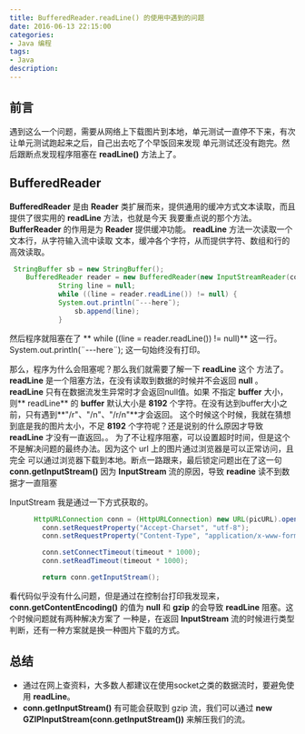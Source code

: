 ```yaml
---
title: BufferedReader.readLine() 的使用中遇到的问题
date: 2016-06-13 22:15:00
categories:
- Java 编程
tags: 
- Java
description: 
---
```


## 前言
遇到这么一个问题，需要从网络上下载图片到本地，单元测试一直停不下来，有次让单元测试跑起来之后，自己出去吃了个早饭回来发现
单元测试还没有跑完。然后跟断点发现程序阻塞在 **readLine()** 方法上了。

<!-- more -->

## BufferedReader
**BufferedReader** 是由 **Reader** 类扩展而来，提供通用的缓冲方式文本读取，而且提供了很实用的 **readLine** 方法，也就是今天
我要重点说的那个方法。**BufferReader** 的作用是为 **Reader** 提供缓冲功能。 **readLine** 方法一次读取一个文本行，从字符输入流中读取
文本，缓冲各个字符，从而提供字符、数组和行的高效读取。

```java
 StringBuffer sb = new StringBuffer();
    BufferedReader reader = new BufferedReader(new InputStreamReader(conn.getInputStream()));
            String line = null;
            while ((line = reader.readLine()) != null) {
            System.out.println(¨---here¨);
                sb.append(line);
            }
```
然后程序就阻塞在了 ** while ((line = reader.readLine()) != null)** 这一行。System.out.println(¨---here¨); 这一句始终没有打印。

那么，程序为什么会阻塞呢？那么我们就需要了解一下 **readLine** 这个
方法了。
**readLine** 是一个阻塞方法，在没有读取到数据的时候并不会返回 **null** 。**readLine** 只有在数据流发生异常时才会返回null值。如果
不指定 **buffer** 大小，则** readLine** 的 **buffer** 默认大小是 **8192** 个字符。在没有达到buffer大小之前，只有遇到**"/r"、"/n"、"/r/n"**才会返回。
这个时候这个时候，我就在猜想到底是我的图片太小，不足 **8192** 个字符呢？还是说别的什么原因才导致 **readLine** 才没有一直返回。。
为了不让程序阻塞，可以设置超时时间，但是这个不是解决问题的最终办法。因为这个 url 上的图片通过浏览器是可以正常访问，且完全
可以通过浏览器下载到本地。断点一路跟来，最后锁定问题出在了这一句 **conn.getInputStream()** 因为 **InputStream** 流的原因，导致 **readine** 读不到数据才一直阻塞

InputStream 我是通过一下方式获取的。
```java
      HttpURLConnection conn = (HttpURLConnection) new URL(picURL).openConnection();
        conn.setRequestProperty("Accept-Charset", "utf-8");
        conn.setRequestProperty("Content-Type", "application/x-www-form-urlencoded");

        conn.setConnectTimeout(timeout * 1000);
        conn.setReadTimeout(timeout * 1000);

        return conn.getInputStream();
```

看代码似乎没有什么问题，但是通过在控制台打印我发现来，**conn.getContentEncoding()** 的值为 **null** 和 **gzip** 的会导致 **readLine** 阻塞。这个时候问题就有两种解决方案了
一种是，在返回 **InputStream** 流的时候进行类型判断，还有一种方案就是换一种图片下载的方式。

## 总结
- 通过在网上查资料，大多数人都建议在使用socket之类的数据流时，要避免使用 **readLine**。
- **conn.getInputStream()** 有可能会获取到 gzip 流，我们可以通过 **new GZIPInputStream(conn.getInputStream())** 来解压我们的流。
